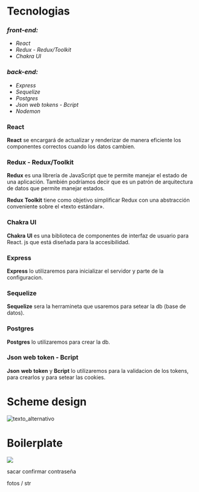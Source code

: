 # **Tecnologias**

### *front-end:*

- *React*
- *Redux* - *Redux/Toolkit*
- *Chakra UI*

### *back-end:*

- *Express*
- *Sequelize*
- *Postgres*
- *Json web tokens* - *Bcript*
- *Nodemon*

### **React**

**React** se encargará de actualizar y renderizar de manera eficiente los componentes correctos cuando los datos cambien.

### **Redux - Redux/Toolkit**

**Redux** es una librería de JavaScript que te permite manejar el estado de una aplicación. También podríamos decir que es un patrón de arquitectura de datos que permite manejar estados.

**Redux** **Toolkit** tiene como objetivo simplificar Redux con una abstracción conveniente sobre el «texto estándar».

### **Chakra UI**

**Chakra** **UI** es una biblioteca de componentes de interfaz de usuario para React. js que está diseñada para la accesibilidad.

### **Express**

**Express** lo utilizaremos para inicializar el servidor y parte de la configuracion.

### **Sequelize**

**Sequelize** sera la herramineta que usaremos para setear la db (base de datos).

### **Postgres**

**Postgres** lo utilizaremos para crear la db.

### **Json web token** - **Bcript** 

**Json** **web** **token** y **Bcript** lo utilizaremos para la validacion de los tokens, para crearlos y para setear las cookies.

# **Scheme design**

![texto_alternativo](https://i.pinimg.com/originals/c0/2a/77/c02a77a1ed4604c3fb631ebd4d361714.jpg)

# **Boilerplate**

![](https://i.pinimg.com/originals/19/c4/ea/19c4ea258a21c753f70bd55a08e5d9d4.jpg)

sacar confirmar contraseña

fotos / str

